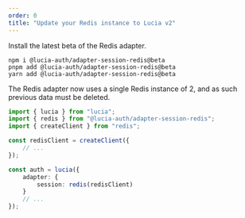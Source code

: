 ```yaml
---
order: 0
title: "Update your Redis instance to Lucia v2"
---
```


Install the latest beta of the Redis adapter.

```
npm i @lucia-auth/adapter-session-redis@beta
pnpm add @lucia-auth/adapter-session-redis@beta
yarn add @lucia-auth/adapter-session-redis@beta
```

The Redis adapter now uses a single Redis instance of 2, and as such previous data must be deleted.

```ts
import { lucia } from "lucia";
import { redis } from "@lucia-auth/adapter-session-redis";
import { createClient } from "redis";

const redisClient = createClient({
	// ...
});

const auth = lucia({
	adapter: {
		session: redis(redisClient)
	}
	// ...
});
```
